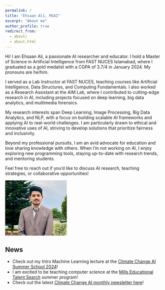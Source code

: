 ```yaml
---
permalink: /
title: "Ehsaan Ali, MSAI"
excerpt: "About me"
author_profile: true
redirect_from: 
  - about/
  - about.html
---
```



Hi! I am Ehsaan Ali, a passionate AI researcher and educator. I hold a Master of Science in Artificial Intelligence from FAST NUCES Islamabad, where I graduated as a gold medalist with a CGPA of 3.7/4 in January 2024. My pronouns are he/him.

I served as a Lab Instructor at FAST NUCES, teaching courses like Artificial Intelligence, Data Structures, and Computing Fundamentals. I also worked as a Research Assistant at the AIM Lab, where I contributed to cutting-edge research in AI, including projects focused on deep learning, big data analytics, and multimedia forensics.

My research interests span Deep Learning, Image Processing, Big Data Analytics, and NLP, with a focus on building scalable AI frameworks and applying AI to real-world challenges. I am particularly drawn to ethical and innovative uses of AI, striving to develop solutions that prioritize fairness and inclusivity.

Beyond my professional pursuits, I am an avid advocate for education and love sharing knowledge with others. When I’m not working on AI, I enjoy exploring new programming tools, staying up-to-date with research trends, and mentoring students.

Feel free to reach out if you’d like to discuss AI research, teaching strategies, or collaborative opportunities!

<img src="/images/EhsaanAli22I-0004MSAI.jpeg" width="200">

## News

- Check out my Intro Machine Learning lecture at the [Climate Change AI Summer School 2024](https://www.climatechange.ai/events/summer_school2024)!
- I am excited to be teaching computer science at the [Mills Educational Talent Search](https://mets.sites.northeastern.edu/) summer program!
- Check out the latest [Climate Change AI monthly newsletter here](https://www.climatechange.ai/newsletter)!
